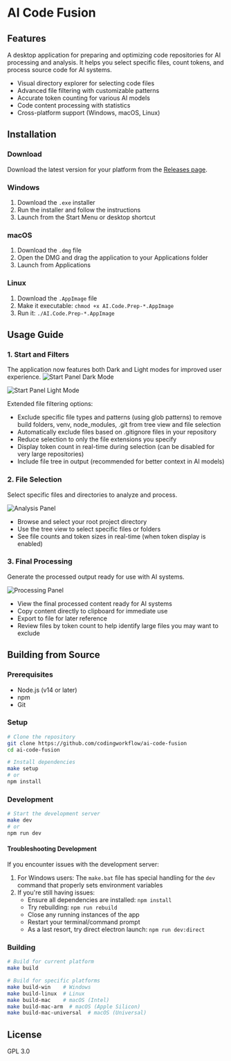 # AI Code Fusion

## Features

A desktop application for preparing and optimizing code repositories for AI processing and analysis. It helps you select specific files, count tokens, and process source code for AI systems.

- Visual directory explorer for selecting code files
- Advanced file filtering with customizable patterns
- Accurate token counting for various AI models
- Code content processing with statistics
- Cross-platform support (Windows, macOS, Linux)

## Installation

### Download

Download the latest version for your platform from the [Releases page](https://github.com/codingworkflow/ai-code-fusion/releases).

### Windows

1. Download the `.exe` installer
2. Run the installer and follow the instructions
3. Launch from the Start Menu or desktop shortcut

### macOS

1. Download the `.dmg` file
2. Open the DMG and drag the application to your Applications folder
3. Launch from Applications

### Linux

1. Download the `.AppImage` file
2. Make it executable: `chmod +x AI.Code.Prep-*.AppImage`
3. Run it: `./AI.Code.Prep-*.AppImage`

## Usage Guide

### 1. Start and Filters

The application now features both Dark and Light modes for improved user experience.
![Start Panel Dark Mode](assets/ai_code_fusion_1.jpg)

![Start Panel Light Mode](assets/ai_code_fusion_2.jpg)

Extended file filtering options:

- Exclude specific file types and patterns (using glob patterns) to remove build folders, venv, node_modules, .git from tree view and file selection
- Automatically exclude files based on .gitignore files in your repository
- Reduce selection to only the file extensions you specify
- Display token count in real-time during selection (can be disabled for very large repositories)
- Include file tree in output (recommended for better context in AI models)

### 2. File Selection

Select specific files and directories to analyze and process.

![Analysis Panel](assets/ai_code_fusion_3.jpg)

- Browse and select your root project directory
- Use the tree view to select specific files or folders
- See file counts and token sizes in real-time (when token display is enabled)

### 3. Final Processing

Generate the processed output ready for use with AI systems.

![Processing  Panel](assets/ai_code_fusion_4.jpg)

- View the final processed content ready for AI systems
- Copy content directly to clipboard for immediate use
- Export to file for later reference
- Review files by token count to help identify large files you may want to exclude

## Building from Source

### Prerequisites

- Node.js (v14 or later)
- npm
- Git

### Setup

```bash
# Clone the repository
git clone https://github.com/codingworkflow/ai-code-fusion
cd ai-code-fusion

# Install dependencies
make setup
# or
npm install
```

### Development

```bash
# Start the development server
make dev
# or
npm run dev
```

#### Troubleshooting Development

If you encounter issues with the development server:

1. For Windows users: The `make.bat` file has special handling for the `dev` command that properly sets environment variables
2. If you're still having issues:
   - Ensure all dependencies are installed: `npm install`
   - Try rebuilding: `npm run rebuild`
   - Close any running instances of the app
   - Restart your terminal/command prompt
   - As a last resort, try direct electron launch: `npm run dev:direct`

### Building

```bash
# Build for current platform
make build

# Build for specific platforms
make build-win    # Windows
make build-linux  # Linux
make build-mac    # macOS (Intel)
make build-mac-arm  # macOS (Apple Silicon)
make build-mac-universal  # macOS (Universal)
```

## License

GPL 3.0

